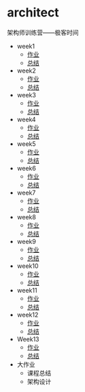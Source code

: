 # architect
架构师训练营——极客时间
* week1
    * [作业](week1/HomeWork1.md)
    * [总结](week1/HomeWork2.md)
* week2
    * [作业](week2/HomeWork.md)
    * [总结](week2/summary.md)
* week3
    * [作业](week3/HomeWork.md)
    * [总结](week3/summary.md)
* week4
    * [作业](week4/HomeWork.md)
    * [总结](week4/summary.md)
* week5
    * [作业](week5/HomeWork.md)
    * [总结](week5/summary.md)
* week6
    * [作业](week6/HomeWork.md)
    * [总结](week6/summary.md)
* week7
    * [作业](week7/HomeWork.md)
    * [总结](week7/summary.md)
* week8
    * [作业](week8/HomeWork.md)
    * [总结](week8/summary.md)
* week9
    * [作业](week9/HomeWork.md)
    * [总结](week9/summary.md)
* week10
    * [作业](week10/HomeWork.md)
    * [总结](week10/summary.md)
* week11
    * [作业](week11/HomeWork.md)
    * [总结](week11/summary.md)
* week12
    * [作业](week12/HomeWork.md)
    * [总结](week12/summary.md)
* Week13
  * [作业](week13/HomeWork.md)
  * [总结](week13/summary.md)
* 大作业
    * 课程总结
    * 架构设计

